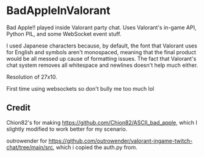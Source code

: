 # BadAppleInValorant
Bad Apple!! played inside Valorant party chat. Uses Valorant's in-game API, Python PIL, and some WebSocket event stuff.

I used Japanese characters because, by default, the font that Valorant uses for English and symbols aren't monospaced, meaning that the final product would be all messed up cause of formatting issues. The fact that Valorant's chat system removes all whitespace and newlines doesn't help much either.

Resolution of 27x10.

First time using websockets so don't bully me too much lol


## Credit
Chion82's for making https://github.com/Chion82/ASCII_bad_apple, which I slightly modified to work better for my scenario.

outrowender for https://github.com/outrowender/valorant-ingame-twitch-chat/tree/main/src, which i copied the auth.py from.

